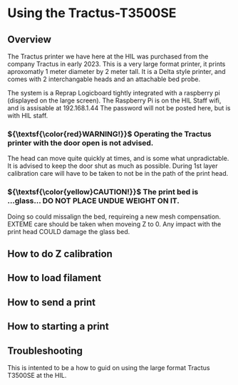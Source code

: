 # Using the Tractus-T3500SE

## Overview
The Tractus printer we have here at the HIL was purchased from the company Tractus in early 2023.
This is a very large format printer, it prints aproxomatly 1 meter diameter by 2 meter tall.
It is a Delta style printer, and comes with 2 interchangable heads and an attachable bed probe.

The system is a Reprap Logicboard tightly integrated with a raspberry pi (displayed on the large screen).
The Raspberry Pi is on the HIL Staff wifi, and is assisable at 192.168.1.44
The password will not be posted here, but is with HIL staff.

### ${\textsf{\color{red}WARNING!}}$ Operating the Tractus printer with the door open is not advised.
The head can move quite quickly at times, and is some what unpradictable.
It is advised to keep the door shut as much as possible.
During 1st layer calibration care will have to be taken to not be in the path of the print head.

### ${\textsf{\color{yellow}CAUTION!}}$ The print bed is ...**glass**... DO NOT PLACE UNDUE WEIGHT ON IT.
Doing so could missalign the bed, requireing a new mesh compensation.
EXTEME care should be taken when moveing Z to 0. 
Any impact with the print head COULD damage the glass bed.
 
## How to do Z calibration

## How to load filament

## How to send a print

## How to starting a print

## Troubleshooting

 

This is intented to be a how to guid on using the large format Tractus T3500SE at the HIL.
